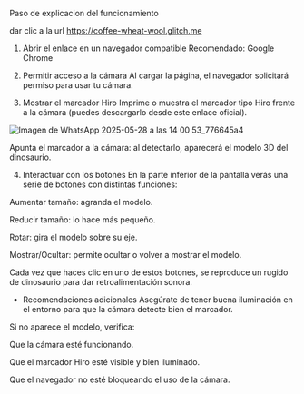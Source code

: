 Paso de explicacion del funcionamiento

dar clic a la url 
https://coffee-wheat-wool.glitch.me

1. Abrir el enlace en un navegador compatible
Recomendado: Google Chrome 

2. Permitir acceso a la cámara
Al cargar la página, el navegador solicitará permiso para usar tu cámara.

3. Mostrar el marcador Hiro
Imprime o muestra el marcador tipo Hiro frente a la cámara (puedes descargarlo desde este enlace oficial).

![Imagen de WhatsApp 2025-05-28 a las 14 00 53_776645a4](https://github.com/user-attachments/assets/da572e44-6eff-4826-8514-8e221f84d3ed)

Apunta el marcador a la cámara: al detectarlo, aparecerá el modelo 3D del dinosaurio.

4. Interactuar con los botones
En la parte inferior de la pantalla verás una serie de botones con distintas funciones:

Aumentar tamaño: agranda el modelo.

Reducir tamaño: lo hace más pequeño.

Rotar: gira el modelo sobre su eje.

Mostrar/Ocultar: permite ocultar o volver a mostrar el modelo.

Cada vez que haces clic en uno de estos botones, se reproduce un rugido de dinosaurio para dar retroalimentación sonora.

* Recomendaciones adicionales
Asegúrate de tener buena iluminación en el entorno para que la cámara detecte bien el marcador.

Si no aparece el modelo, verifica:

Que la cámara esté funcionando.

Que el marcador Hiro esté visible y bien iluminado.

Que el navegador no esté bloqueando el uso de la cámara.
